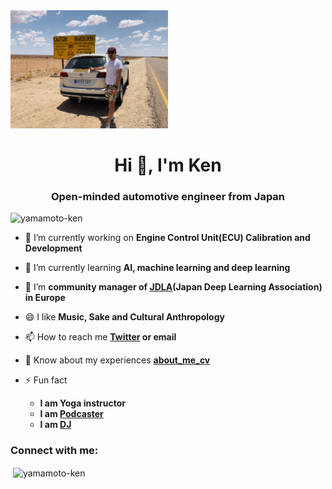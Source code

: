 <img src="./Ken_car_RSA.jpg" alt="写真" title="写真" width=50%>
<h1 align="center">Hi 👋, I'm Ken</h1>
<h3 align="center">Open-minded automotive engineer from Japan</h3>

<p align="left"> <img src="https://komarev.com/ghpvc/?username=yamamoto-ken&label=Profile%20views&color=0e75b6&style=flat" alt="yamamoto-ken" /> </p>

- 🔭 I’m currently working on **Engine Control Unit(ECU) Calibration and Development**

- 🌱 I’m currently learning **AI, machine learning and deep learning**

- 👯 I’m **community manager of [JDLA](https://www.jdla.org/en/en-about/)(Japan Deep Learning Association) in Europe**

- 😄 I like **Music, Sake and Cultural Anthropology**

- 📫 How to reach me **[Twitter](https://twitter.com/kennyatman) or email**

- 📄 Know about my experiences **[about_me_cv](https://github.com/Yamamoto-Ken/about_me_cv)**

- ⚡ Fun fact
  - **I am Yoga instructor**
  - **I am [Podcaster](https://podcasts.apple.com/de/podcast/stay-hungry-fm/id1506768195?l=en)**
  - **I am [DJ](https://www.mixcloud.com/kennyatman/)**


<h3 align="left">Connect with me:</h3>
<p>&nbsp;<img align="center" src="https://github-readme-stats.vercel.app/api?username=yamamoto-ken&show_icons=true" alt="yamamoto-ken" /></p>
